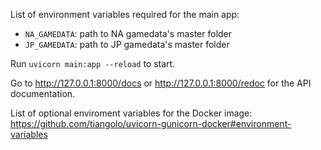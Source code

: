 List of environment variables required for the main app:
- `NA_GAMEDATA`: path to NA gamedata's master folder
- `JP_GAMEDATA`: path to JP gamedata's master folder

Run `uvicorn main:app --reload` to start.

Go to http://127.0.0.1:8000/docs or http://127.0.0.1:8000/redoc for the API documentation.

List of optional enviroment variables for the Docker image: https://github.com/tiangolo/uvicorn-gunicorn-docker#environment-variables
